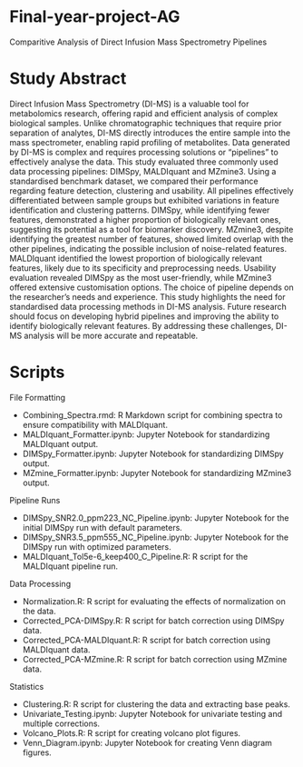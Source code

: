 # Final-year-project-AG
Comparitive Analysis of Direct Infusion Mass Spectrometry Pipelines 
# Study Abstract 
Direct Infusion Mass Spectrometry (DI-MS) is a valuable tool for metabolomics research, offering rapid and efficient analysis of complex biological samples. Unlike chromatographic techniques that require prior separation of analytes, DI-MS directly introduces the entire sample into the mass spectrometer, enabling rapid profiling of metabolites. Data generated by DI-MS is complex and requires processing solutions or “pipelines” to effectively analyse the data. This study evaluated three commonly used data processing pipelines: DIMSpy, MALDIquant and MZmine3. Using a standardised benchmark dataset, we compared their performance regarding feature detection, clustering and usability. All pipelines effectively differentiated between sample groups but exhibited variations in feature identification and clustering patterns. DIMSpy, while identifying fewer features, demonstrated a higher proportion of biologically relevant ones, suggesting its potential as a tool for biomarker discovery. MZmine3, despite identifying the greatest number of features, showed limited overlap with the other pipelines, indicating the possible inclusion of noise-related features. MALDIquant identified the lowest proportion of biologically relevant features, likely due to its specificity and preprocessing needs. Usability evaluation revealed DIMSpy as the most user-friendly, while MZmine3 offered extensive customisation options. The choice of pipeline depends on the researcher’s needs and experience. This study highlights the need for standardised data processing methods in DI-MS analysis. Future research should focus on developing hybrid pipelines and improving the ability to identify biologically relevant features. By addressing these challenges, DI-MS analysis will be more accurate and repeatable. 

# Scripts
File Formatting
* Combining_Spectra.rmd: R Markdown script for combining spectra to ensure compatibility with MALDIquant.
* MALDIquant_Formatter.ipynb: Jupyter Notebook for standardizing MALDIquant output.
* DIMSpy_Formatter.ipynb: Jupyter Notebook for standardizing DIMSpy output.
* MZmine_Formatter.ipynb: Jupyter Notebook for standardizing MZmine3 output.
  
Pipeline Runs
* DIMSpy_SNR2.0_ppm223_NC_Pipeline.ipynb: Jupyter Notebook for the initial DIMSpy run with default parameters.
* DIMSpy_SNR3.5_ppm555_NC_Pipeline.ipynb: Jupyter Notebook for the DIMSpy run with optimized parameters.
* MALDIquant_Tol5e-6_keep400_C_Pipeline.R: R script for the MALDIquant pipeline run.

Data Processing
* Normalization.R: R script for evaluating the effects of normalization on the data.
* Corrected_PCA-DIMSpy.R: R script for batch correction using DIMSpy data.
* Corrected_PCA-MALDIquant.R: R script for batch correction using MALDIquant data.
* Corrected_PCA-MZmine.R: R script for batch correction using MZmine data.
  
Statistics
* Clustering.R: R script for clustering the data and extracting base peaks.
* Univariate_Testing.ipynb: Jupyter Notebook for univariate testing and multiple corrections.
* Volcano_Plots.R: R script for creating volcano plot figures.
* Venn_Diagram.ipynb: Jupyter Notebook for creating Venn diagram figures.
